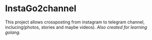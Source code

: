 # InstaGo2channel

This project allows crossposting from instagram to telegram channel, inclucing(photos, stories and maybe videos). *Also created for learning golang*.
